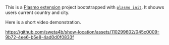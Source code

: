 This is a [Plasmo extension](https://docs.plasmo.com/) project bootstrapped with [`plasmo init`](https://www.npmjs.com/package/plasmo).
It shouws users current country and city.

Here is a short video demonstration.

https://github.com/sweta4b/show-location/assets/110299602/045c0009-9b72-4ee6-b5e8-4ad0d0f0833f

